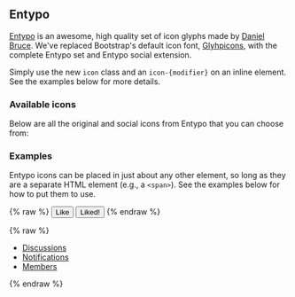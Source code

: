 ## Entypo

[Entypo](http://entypo.com) is an awesome, high quality set of icon glyphs made by [Daniel Bruce](http://www.danielbruce.se). We've replaced Bootstrap's default icon font, [Glyhpicons](http://glyphicons.com), with the complete Entypo set and Entypo social extension.

Simply use the new `icon` class and an `icon-{modifier}` on an inline element. See the examples below for more details.

### Available icons

Below are all the original and social icons from Entypo that you can choose from:

<div class="docs-icons">
  <span class="icon icon-add-to-list"></span>
  <span class="icon icon-add-user"></span>
  <span class="icon icon-address"></span>
  <span class="icon icon-adjust"></span>
  <span class="icon icon-air"></span>
  <span class="icon icon-aircraft"></span>
  <span class="icon icon-aircraft-landing"></span>
  <span class="icon icon-aircraft-take-off"></span>
  <span class="icon icon-align-bottom"></span>
  <span class="icon icon-align-horizontal-middle"></span>
  <span class="icon icon-align-left"></span>
  <span class="icon icon-align-right"></span>
  <span class="icon icon-align-top"></span>
  <span class="icon icon-align-vertical-middle"></span>
  <span class="icon icon-archive"></span>
  <span class="icon icon-area-graph"></span>
  <span class="icon icon-arrow-bold-down"></span>
  <span class="icon icon-arrow-bold-left"></span>
  <span class="icon icon-arrow-bold-right"></span>
  <span class="icon icon-arrow-bold-up"></span>
  <span class="icon icon-arrow-down"></span>
  <span class="icon icon-arrow-left"></span>
  <span class="icon icon-arrow-right"></span>
  <span class="icon icon-arrow-up"></span>
  <span class="icon icon-arrow-long-down"></span>
  <span class="icon icon-arrow-long-left"></span>
  <span class="icon icon-arrow-long-right"></span>
  <span class="icon icon-arrow-long-up"></span>
  <span class="icon icon-arrow-with-circle-down"></span>
  <span class="icon icon-arrow-with-circle-left"></span>
  <span class="icon icon-arrow-with-circle-right"></span>
  <span class="icon icon-arrow-with-circle-up"></span>
  <span class="icon icon-attachment"></span>
  <span class="icon icon-awareness-ribbon"></span>
  <span class="icon icon-back-in-time"></span>
  <span class="icon icon-back"></span>
  <span class="icon icon-bar-graph"></span>
  <span class="icon icon-battery"></span>
  <span class="icon icon-beamed-note"></span>
  <span class="icon icon-bell"></span>
  <span class="icon icon-blackboard"></span>
  <span class="icon icon-block"></span>
  <span class="icon icon-book"></span>
  <span class="icon icon-bookmark"></span>
  <span class="icon icon-bookmarks"></span>
  <span class="icon icon-bowl"></span>
  <span class="icon icon-box"></span>
  <span class="icon icon-briefcase"></span>
  <span class="icon icon-browser"></span>
  <span class="icon icon-brush"></span>
  <span class="icon icon-bucket"></span>
  <span class="icon icon-bug"></span>
  <span class="icon icon-cake"></span>
  <span class="icon icon-calculator"></span>
  <span class="icon icon-calendar"></span>
  <span class="icon icon-camera"></span>
  <span class="icon icon-ccw"></span>
  <span class="icon icon-cw"></span>
  <span class="icon icon-chat"></span>
  <span class="icon icon-check"></span>
  <span class="icon icon-chevron-down"></span>
  <span class="icon icon-chevron-left"></span>
  <span class="icon icon-chevron-right"></span>
  <span class="icon icon-chevron-up"></span>
  <span class="icon icon-chevron-small-down"></span>
  <span class="icon icon-chevron-small-left"></span>
  <span class="icon icon-chevron-small-right"></span>
  <span class="icon icon-chevron-small-up"></span>
  <span class="icon icon-chevron-thin-down"></span>
  <span class="icon icon-chevron-thin-left"></span>
  <span class="icon icon-chevron-thin-right"></span>
  <span class="icon icon-chevron-thin-up"></span>
  <span class="icon icon-chevron-with-circle-down"></span>
  <span class="icon icon-chevron-with-circle-left"></span>
  <span class="icon icon-chevron-with-circle-right"></span>
  <span class="icon icon-chevron-with-circle-up"></span>
  <span class="icon icon-circle-with-cross"></span>
  <span class="icon icon-circle-with-minus"></span>
  <span class="icon icon-circle-with-plus"></span>
  <span class="icon icon-circle"></span>
  <span class="icon icon-circular-graph"></span>
  <span class="icon icon-clapperboard"></span>
  <span class="icon icon-classic-computer"></span>
  <span class="icon icon-clipboard"></span>
  <span class="icon icon-clock"></span>
  <span class="icon icon-cloud"></span>
  <span class="icon icon-code"></span>
  <span class="icon icon-cog"></span>
  <span class="icon icon-colours"></span>
  <span class="icon icon-compass"></span>
  <span class="icon icon-controller-fast-backward"></span>
  <span class="icon icon-controller-fast-forward"></span>
  <span class="icon icon-controller-jump-to-start"></span>
  <span class="icon icon-controller-next"></span>
  <span class="icon icon-controller-paus"></span>
  <span class="icon icon-controller-play"></span>
  <span class="icon icon-controller-record"></span>
  <span class="icon icon-controller-stop"></span>
  <span class="icon icon-controller-volume"></span>
  <span class="icon icon-copy"></span>
  <span class="icon icon-creative-commons"></span>
  <span class="icon icon-creative-commons-attribution"></span>
  <span class="icon icon-creative-commons-noderivs"></span>
  <span class="icon icon-creative-commons-noncommercial-eu"></span>
  <span class="icon icon-creative-commons-noncommercial-us"></span>
  <span class="icon icon-creative-commons-public-domain"></span>
  <span class="icon icon-creative-commons-remix"></span>
  <span class="icon icon-creative-commons-share"></span>
  <span class="icon icon-creative-commons-sharealike"></span>
  <span class="icon icon-credit-card"></span>
  <span class="icon icon-credit"></span>
  <span class="icon icon-crop"></span>
  <span class="icon icon-cross"></span>
  <span class="icon icon-cup"></span>
  <span class="icon icon-cycle"></span>
  <span class="icon icon-database"></span>
  <span class="icon icon-dial-pad"></span>
  <span class="icon icon-direction"></span>
  <span class="icon icon-document"></span>
  <span class="icon icon-document-landscape"></span>
  <span class="icon icon-documents"></span>
  <span class="icon icon-dot-single"></span>
  <span class="icon icon-dots-two-horizontal"></span>
  <span class="icon icon-dots-three-horizontal"></span>
  <span class="icon icon-dots-two-vertical"></span>
  <span class="icon icon-dots-three-vertical"></span>
  <span class="icon icon-download"></span>
  <span class="icon icon-drink"></span>
  <span class="icon icon-drive"></span>
  <span class="icon icon-drop"></span>
  <span class="icon icon-edit"></span>
  <span class="icon icon-email"></span>
  <span class="icon icon-emoji-flirt"></span>
  <span class="icon icon-emoji-happy"></span>
  <span class="icon icon-emoji-neutral"></span>
  <span class="icon icon-emoji-sad"></span>
  <span class="icon icon-erase"></span>
  <span class="icon icon-eraser"></span>
  <span class="icon icon-export"></span>
  <span class="icon icon-eye"></span>
  <span class="icon icon-eye-with-line"></span>
  <span class="icon icon-feather"></span>
  <span class="icon icon-fingerprint"></span>
  <span class="icon icon-flag"></span>
  <span class="icon icon-flash"></span>
  <span class="icon icon-flashlight"></span>
  <span class="icon icon-flat-brush"></span>
  <span class="icon icon-flow-branch"></span>
  <span class="icon icon-flow-cascade"></span>
  <span class="icon icon-flow-line"></span>
  <span class="icon icon-flow-parallel"></span>
  <span class="icon icon-flow-tree"></span>
  <span class="icon icon-flower"></span>
  <span class="icon icon-folder"></span>
  <span class="icon icon-folder-images"></span>
  <span class="icon icon-folder-music"></span>
  <span class="icon icon-folder-video"></span>
  <span class="icon icon-forward"></span>
  <span class="icon icon-funnel"></span>
  <span class="icon icon-game-controller"></span>
  <span class="icon icon-gauge"></span>
  <span class="icon icon-globe"></span>
  <span class="icon icon-graduation-cap"></span>
  <span class="icon icon-grid"></span>
  <span class="icon icon-hair-cross"></span>
  <span class="icon icon-hand"></span>
  <span class="icon icon-heart"></span>
  <span class="icon icon-heart-outlined"></span>
  <span class="icon icon-help"></span>
  <span class="icon icon-help-with-circle"></span>
  <span class="icon icon-home"></span>
  <span class="icon icon-hour-glass"></span>
  <span class="icon icon-image"></span>
  <span class="icon icon-image-inverted"></span>
  <span class="icon icon-images"></span>
  <span class="icon icon-inbox"></span>
  <span class="icon icon-infinity"></span>
  <span class="icon icon-info"></span>
  <span class="icon icon-info-with-circle"></span>
  <span class="icon icon-install"></span>
  <span class="icon icon-key"></span>
  <span class="icon icon-keyboard"></span>
  <span class="icon icon-lab-flask"></span>
  <span class="icon icon-landline"></span>
  <span class="icon icon-language"></span>
  <span class="icon icon-laptop"></span>
  <span class="icon icon-layers"></span>
  <span class="icon icon-leaf"></span>
  <span class="icon icon-level-down"></span>
  <span class="icon icon-level-up"></span>
  <span class="icon icon-lifebuoy"></span>
  <span class="icon icon-light-bulb"></span>
  <span class="icon icon-light-down"></span>
  <span class="icon icon-light-up"></span>
  <span class="icon icon-line-graph"></span>
  <span class="icon icon-link"></span>
  <span class="icon icon-list"></span>
  <span class="icon icon-location-pin"></span>
  <span class="icon icon-location"></span>
  <span class="icon icon-lock"></span>
  <span class="icon icon-lock-open"></span>
  <span class="icon icon-login"></span>
  <span class="icon icon-log-out"></span>
  <span class="icon icon-loop"></span>
  <span class="icon icon-magnet"></span>
  <span class="icon icon-magnifying-glass"></span>
  <span class="icon icon-mail"></span>
  <span class="icon icon-man"></span>
  <span class="icon icon-map"></span>
  <span class="icon icon-mask"></span>
  <span class="icon icon-medal"></span>
  <span class="icon icon-megaphone"></span>
  <span class="icon icon-menu"></span>
  <span class="icon icon-merge"></span>
  <span class="icon icon-message"></span>
  <span class="icon icon-mic"></span>
  <span class="icon icon-minus"></span>
  <span class="icon icon-mobile"></span>
  <span class="icon icon-modern-mic"></span>
  <span class="icon icon-moon"></span>
  <span class="icon icon-mouse-pointer"></span>
  <span class="icon icon-mouse"></span>
  <span class="icon icon-music"></span>
  <span class="icon icon-network"></span>
  <span class="icon icon-new-message"></span>
  <span class="icon icon-new"></span>
  <span class="icon icon-news"></span>
  <span class="icon icon-newsletter"></span>
  <span class="icon icon-note"></span>
  <span class="icon icon-notification"></span>
  <span class="icon icon-notifications-off"></span>
  <span class="icon icon-old-mobile"></span>
  <span class="icon icon-old-phone"></span>
  <span class="icon icon-open-book"></span>
  <span class="icon icon-palette"></span>
  <span class="icon icon-paper-plane"></span>
  <span class="icon icon-pencil"></span>
  <span class="icon icon-phone"></span>
  <span class="icon icon-pie-chart"></span>
  <span class="icon icon-pin"></span>
  <span class="icon icon-plus"></span>
  <span class="icon icon-popup"></span>
  <span class="icon icon-power-plug"></span>
  <span class="icon icon-price-ribbon"></span>
  <span class="icon icon-price-tag"></span>
  <span class="icon icon-print"></span>
  <span class="icon icon-progress-empty"></span>
  <span class="icon icon-progress-one"></span>
  <span class="icon icon-progress-two"></span>
  <span class="icon icon-progress-full"></span>
  <span class="icon icon-publish"></span>
  <span class="icon icon-quote"></span>
  <span class="icon icon-radio"></span>
  <span class="icon icon-rainbow"></span>
  <span class="icon icon-remove-user"></span>
  <span class="icon icon-reply-all"></span>
  <span class="icon icon-reply"></span>
  <span class="icon icon-resize-100"></span>
  <span class="icon icon-resize-full-screen"></span>
  <span class="icon icon-retweet"></span>
  <span class="icon icon-rocket"></span>
  <span class="icon icon-round-brush"></span>
  <span class="icon icon-rss"></span>
  <span class="icon icon-ruler"></span>
  <span class="icon icon-save"></span>
  <span class="icon icon-scissors"></span>
  <span class="icon icon-select-arrows"></span>
  <span class="icon icon-share-alternative"></span>
  <span class="icon icon-share"></span>
  <span class="icon icon-shareable"></span>
  <span class="icon icon-shield"></span>
  <span class="icon icon-shop"></span>
  <span class="icon icon-shopping-bag"></span>
  <span class="icon icon-shopping-basket"></span>
  <span class="icon icon-shopping-cart"></span>
  <span class="icon icon-shuffle"></span>
  <span class="icon icon-signal"></span>
  <span class="icon icon-sound-mix"></span>
  <span class="icon icon-sound"></span>
  <span class="icon icon-sound-mute"></span>
  <span class="icon icon-sports-club"></span>
  <span class="icon icon-spreadsheet"></span>
  <span class="icon icon-squared-cross"></span>
  <span class="icon icon-squared-minus"></span>
  <span class="icon icon-squared-plus"></span>
  <span class="icon icon-star"></span>
  <span class="icon icon-star-outlined"></span>
  <span class="icon icon-stopwatch"></span>
  <span class="icon icon-suitcase"></span>
  <span class="icon icon-swap"></span>
  <span class="icon icon-sweden"></span>
  <span class="icon icon-switch"></span>
  <span class="icon icon-tablet"></span>
  <span class="icon icon-tablet-mobile-combo"></span>
  <span class="icon icon-tag"></span>
  <span class="icon icon-untag"></span>
  <span class="icon icon-text-document"></span>
  <span class="icon icon-text-document-inverted"></span>
  <span class="icon icon-text"></span>
  <span class="icon icon-thermometer"></span>
  <span class="icon icon-thumbs-up"></span>
  <span class="icon icon-thumbs-down"></span>
  <span class="icon icon-thunder-cloud"></span>
  <span class="icon icon-ticket"></span>
  <span class="icon icon-time-slot"></span>
  <span class="icon icon-tools"></span>
  <span class="icon icon-traffic-cone"></span>
  <span class="icon icon-trash"></span>
  <span class="icon icon-tree"></span>
  <span class="icon icon-triangle-down"></span>
  <span class="icon icon-triangle-left"></span>
  <span class="icon icon-triangle-right"></span>
  <span class="icon icon-triangle-up"></span>
  <span class="icon icon-trophy"></span>
  <span class="icon icon-tv"></span>
  <span class="icon icon-typing"></span>
  <span class="icon icon-uninstall"></span>
  <span class="icon icon-unread"></span>
  <span class="icon icon-upload-to-cloud"></span>
  <span class="icon icon-upload"></span>
  <span class="icon icon-user"></span>
  <span class="icon icon-users"></span>
  <span class="icon icon-v-card"></span>
  <span class="icon icon-video-camera"></span>
  <span class="icon icon-video"></span>
  <span class="icon icon-vinyl"></span>
  <span class="icon icon-voicemail"></span>
  <span class="icon icon-wallet"></span>
  <span class="icon icon-warning"></span>
  <span class="icon icon-water"></span>
</div>

<div class="docs-icons">
  <span class="icon icon-500px"></span>
  <span class="icon icon-500px-with-circle"></span>
  <span class="icon icon-app-store"></span>
  <span class="icon icon-baidu"></span>
  <span class="icon icon-basecamp"></span>
  <span class="icon icon-behance"></span>
  <span class="icon icon-creative-cloud"></span>
  <span class="icon icon-dribbble"></span>
  <span class="icon icon-dribbble-with-circle"></span>
  <span class="icon icon-dropbox"></span>
  <span class="icon icon-evernote"></span>
  <span class="icon icon-facebook"></span>
  <span class="icon icon-facebook-with-circle"></span>
  <span class="icon icon-flattr"></span>
  <span class="icon icon-flickr"></span>
  <span class="icon icon-flickr-with-circle"></span>
  <span class="icon icon-foursquare"></span>
  <span class="icon icon-github"></span>
  <span class="icon icon-github-with-circle"></span>
  <span class="icon icon-google-drive"></span>
  <span class="icon icon-google-hangouts"></span>
  <span class="icon icon-google-play"></span>
  <span class="icon icon-google-plus"></span>
  <span class="icon icon-google-plus-with-circle"></span>
  <span class="icon icon-grooveshark"></span>
  <span class="icon icon-houzz"></span>
  <span class="icon icon-icloud"></span>
  <span class="icon icon-instagram"></span>
  <span class="icon icon-instagram-with-circle"></span>
  <span class="icon icon-lastfm"></span>
  <span class="icon icon-lastfm-with-circle"></span>
  <span class="icon icon-linkedin"></span>
  <span class="icon icon-linkedin-with-circle"></span>
  <span class="icon icon-mail-with-circle"></span>
  <span class="icon icon-medium"></span>
  <span class="icon icon-medium-with-circle"></span>
  <span class="icon icon-mixi"></span>
  <span class="icon icon-onedrive"></span>
  <span class="icon icon-paypal"></span>
  <span class="icon icon-picasa"></span>
  <span class="icon icon-pinterest"></span>
  <span class="icon icon-pinterest-with-circle"></span>
  <span class="icon icon-qq"></span>
  <span class="icon icon-qq-with-circle"></span>
  <span class="icon icon-raft"></span>
  <span class="icon icon-raft-with-circle"></span>
  <span class="icon icon-rdio"></span>
  <span class="icon icon-rdio-with-circle"></span>
  <span class="icon icon-renren"></span>
  <span class="icon icon-scribd"></span>
  <span class="icon icon-sina-weibo"></span>
  <span class="icon icon-skype"></span>
  <span class="icon icon-skype-with-circle"></span>
  <span class="icon icon-slideshare"></span>
  <span class="icon icon-smashing"></span>
  <span class="icon icon-soundcloud"></span>
  <span class="icon icon-spotify"></span>
  <span class="icon icon-spotify-with-circle"></span>
  <span class="icon icon-stumbleupon"></span>
  <span class="icon icon-stumbleupon-with-circle"></span>
  <span class="icon icon-swarm"></span>
  <span class="icon icon-tripadvisor"></span>
  <span class="icon icon-tumblr"></span>
  <span class="icon icon-tumblr-with-circle"></span>
  <span class="icon icon-twitter"></span>
  <span class="icon icon-twitter-with-circle"></span>
  <span class="icon icon-vimeo"></span>
  <span class="icon icon-vimeo-with-circle"></span>
  <span class="icon icon-vine"></span>
  <span class="icon icon-vine-with-circle"></span>
  <span class="icon icon-vk"></span>
  <span class="icon icon-vk-with-circle"></span>
  <span class="icon icon-vk-alternitive"></span>
  <span class="icon icon-windows-store"></span>
  <span class="icon icon-xing"></span>
  <span class="icon icon-xing-with-circle"></span>
  <span class="icon icon-yelp"></span>
  <span class="icon icon-youko"></span>
  <span class="icon icon-youko-with-circle"></span>
  <span class="icon icon-youtube"></span>
  <span class="icon icon-youtube-with-circle"></span>
</div>

### Examples

Entypo icons can be placed in just about any other element, so long as they are a separate HTML element (e.g., a `<span>`). See the examples below for how to put them to use.

{% raw %}
<button class="btn btn-secondary" type="button">
  <span class="icon icon-thumbs-up"></span>
  Like
</button>
<button class="btn btn-primary" type="button">
  <span class="icon icon-thumbs-up"></span>
  Liked!
</button>
{% endraw %}

{% raw %}
<ul class="nav nav-pills">
  <li class="nav-item">
    <a class="nav-link active" href="#">
      <span class="icon icon-chat"></span>
      Discussions
    </a>
  </li>
  <li class="nav-item">
    <a class="nav-link" href="#">
      <span class="icon icon-bell"></span>
      Notifications
    </a>
  </li>
  <li class="nav-item">
    <a class="nav-link" href="#">
      <span class="icon icon-users"></span>
      Members
    </a>
  </li>
</ul>
{% endraw %}
